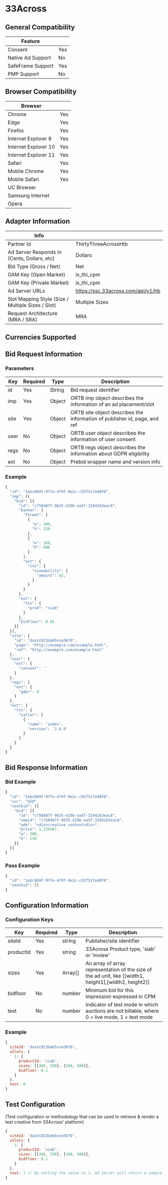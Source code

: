 # 33Across
## General Compatibility
|Feature|  |
|---|---|
| Consent | Yes |
| Native Ad Support | No |
| SafeFrame Support | Yes |
| PMP Support | No |

## Browser Compatibility
| Browser |  |
|--- |---|
| Chrome | Yes |
| Edge | Yes |
| Firefox | Yes |
| Internet Explorer 9 | Yes |
| Internet Explorer 10 | Yes |
| Internet Explorer 11 | Yes |
| Safari | Yes |
| Mobile Chrome | Yes |
| Mobile Safari | Yes |
| UC Browser | |
| Samsung Internet | |
| Opera | |

## Adapter Information
| Info | |
|---|---|
| Partner Id | ThirtyThreeAcrossHtb |
| Ad Server Responds in (Cents, Dollars, etc) | Dollars |
| Bid Type (Gross / Net) | Net |
| GAM Key (Open Market) | ix_thi_cpm |
| GAM Key (Private Market) | ix_thi_cpm |
| Ad Server URLs | https://ssc.33across.com/api/v1/hb |
| Slot Mapping Style (Size / Multiple Sizes / Slot) | Multiple Sizes |
| Request Architecture (MRA / SRA) | MRA |

## Currencies Supported

## Bid Request Information
### Parameters
| Key | Required | Type | Description |
|---|---|---|---|
|id|Yes|String| Bid request identifier |
|imp|Yes|Object| ORTB imp object describes the information of an ad placement/slot |
|site|Yes|Object| ORTB site object describes the information of publisher id, page, and ref |
|user|No|Object| ORTB user object describes the information of user consent |
|regs|No|Object| ORTB regs object describes the information about GDPR eligibility |
|ext|No|Object| Prebid wrapper name and version info |

### Example
```javascript
{
  "id": "1ebc969f-97fe-479f-9e2c-c93f517ed8f0",
  "imp": [{
    "bid": [{
      "id": "c758487f-9635-429b-aa5f-3294263eac8",
      "banner": {
        "format": [
          {
            "w": 300,
            "h": 250
          },
          {
            "w": 160,
            "h": 600
          }
        ],
        "ext": {
          "ttx": {
            "viewability": {
              "amount": 62,
            }
          }
        }
      },
      "ext": {
        "ttx": {
          "prod": "siab"
        }
      },
      "bidfloor": 0.01
    }]
  }],
  "site": {
    "id": "dasVc823UaK5vsm367O",
    "page": "http://example.com/example.html",
    "ref": "http://example.com/example.html"
  },
  "user": {
    "ext": {
      "consent": ''
    }
  },
  "regs": {
    "ext": {
      "gdpr": 0
    }
  },
  "ext": {
    "ttx": {
      "caller": [
        {
          "name": 'index',
          "version": '2.0.0'
        }
      ]
    }
  }
}
```

## Bid Response Information
### Bid Example
```javascript
{
  "id": "1ebc969f-97fe-479f-9e2c-c93f517ed8f0",
  "cur": "USD",
  "seatbid": [{
    "bid": [{
      "id": "c758487f-9635-429b-aa5f-3294263eac8",
      "impid": "c758487f-9635-429b-aa5f-3294263eac8",
      "adm": "<div>creative content<div>",
      "price": 1.234567,
      "w": 300,
      "h": 250
    }]
  }]
}
```

### Pass Example
```javascript
{
  "id": "1ebc969f-97fe-479f-9e2c-c93f517ed8f0",
  "seatbid": []
}
```

## Configuration Information
### Configuration Keys
| Key | Required | Type | Description |
|---|---|---|---|
|siteId|Yes|string| Publisher/site identifier |
|productId|Yes|string| 33Across Product type, 'siab' or 'inview'  |
|sizes|Yes| Array[] | An array of array representation of the size of the ad unit, like [[width1, height1],[width2, height2]] |
|bidfloor|No|number| Minimum bid for this impression expressed in CPM |
|test|No|number| Indicator of test mode in which auctions are not billable, where 0 = live mode, 1 = test mode  |

### Example
```javascript
{
  siteId: 'dasVc823UaK5vsm367O',
  xSlots: {
    1: {
      productId: 'siab',
      sizes: [[300, 250], [160, 600]],
      bidfloor: 0.1
    }
  },
  test: 0
}
```

## Test Configuration
(Test configuration or methodology that can be used to retrieve & render a test creative from 33Across' platform)
```javascript
{
  siteId: 'dasVc823UaK5vsm367O',
  xSlots: {
    1: {
      productId: 'siab',
      sizes: [[300, 250], [160, 600]],
      bidfloor: 0.1
    }
  },
  test: 1 // By setting the value to 1, Ad Server will return a sample bid for testing
}
```

